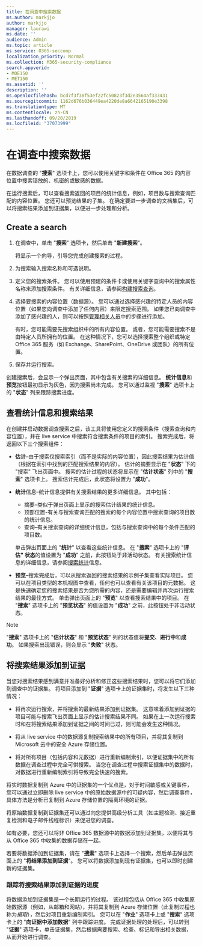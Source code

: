```yaml
---
title: 在调查中搜索数据
ms.author: markjjo
author: markjjo
manager: laurawi
ms.date: ''
audience: Admin
ms.topic: article
ms.service: O365-seccomp
localization_priority: Normal
ms.collection: M365-security-compliance
search.appverid:
- MOE150
- MET150
ms.assetid: ''
description: ''
ms.openlocfilehash: bcd7f3f38f53ef22fc50823f3d2e3564af333431
ms.sourcegitcommit: 1162d676b036449ea4220de8a6642165190e3398
ms.translationtype: MT
ms.contentlocale: zh-CN
ms.lasthandoff: 09/20/2019
ms.locfileid: "37073999"
---
```

# <a name="search-for-data-in-an-investigation"></a>在调查中搜索数据

在数据调查的 "**搜索**" 选项卡上，您可以使用关键字和条件在 Office 365 的内容位置中搜索错放的、机密的或敏感的数据。 

在运行搜索后，可以查看搜索返回的项目的统计信息，例如，项目数与搜索查询匹配的内容位置。 您还可以预览结果的子集。 在确定要进一步调查的文档集后，可以将搜索结果添加到证据集，以便进一步处理和分析。

## <a name="create-a-search"></a>Create a search

1. 在调查中，单击 "**搜索**" 选项卡，然后单击 "**新建搜索**"。 

    将显示一个向导，引导您完成创建搜索的过程。

2. 为搜索输入搜索名称和可选说明。

3. 定义您的搜索条件。 您可以使用预建的条件卡或使用关键字查询中的搜索属性名称来添加搜索条件。 有关详细信息，请参阅[构建搜索查询](build-search-queries.md)。

4. 选择要搜索的内容位置（数据源）。 您可以通过选择感兴趣的特定人员的内容位置（如果您向调查中添加了任何内容）来限定搜索范围。 如果您已向调查中添加了感兴趣的人，则可以按照[管理相关人员](manage-people-of-interest.md#add-people-of-interest)中的步骤进行添加。
 
   有时，您可能需要先搜索组织中的所有内容位置。 或者，您可能需要搜索不是由特定人员所拥有的位置。 在这种情况下，您可以选择搜索整个组织或特定 Office 365 服务（如 Exchange、SharePoint、OneDrive 或团队）的所有位置。

5. 保存并运行搜索。

创建搜索后，会显示一个弹出页面，其中包含有关搜索的详细信息。 **统计信息**和**预览**按钮最初显示为灰色，因为搜索尚未完成。 您可以通过监视 "**搜索**" 选项卡上的 "**状态**" 列来跟踪搜索进度。

## <a name="view-statistics-and-search-results"></a>查看统计信息和搜索结果

在创建并启动数据调查搜索之后，该工具将使用您定义的搜索条件（搜索查询和内容位置），并在 live service 中搜索符合搜索条件的项目的索引。 搜索完成后，将返回以下三个搜索组件： 

- **估计**–由于搜索仅搜索索引（而不是实际的内容位置），因此搜索结果为估计值（根据在索引中找到的匹配搜索结果的内容）。 估计的摘要显示在 "**状态**" 下的 "搜索" 飞出页面中。 搜索的估计过程的状态将显示在 "**估计状态**" 列中的 "**搜索**" 选项卡上。 搜索估计完成后，此状态将设置为 "**成功**"。

- **统计**信息–统计信息提供有关搜索结果的更多详细信息。 其中包括：

    - 摘要–类似于弹出页面上显示的搜索估计结果的统计信息。
    - 顶部位置-有关与搜索查询匹配的搜索的每个内容位置中搜索查询的项目数的统计信息。 
    - 查询–有关搜索查询的详细统计信息，包括与搜索查询中的每个条件匹配的项目数。

    单击弹出页面上的 "**统计**" 以查看这些统计信息。 在 "**搜索**" 选项卡上的 "**评估" 状态**的值设置为 "**成功**" 之前，此按钮处于非活动状态。 有关搜索统计信息的详细信息，请参阅[搜索统计](search-statistics.md)信息。

- **预览**–搜索完成后，可以从搜索返回的搜索结果的示例子集查看实际项目。 您可以在项目类型的本机视图中查看，任何也可以查看有关该项目的元数据。 这是快速确定您的搜索结果是否为您所需的内容，还是需要编辑并再次运行搜索结果的最佳方式。 单击弹出页面上的 "**预览**" 以查看搜索结果中的项目。 在 "**搜索**" 选项卡上的 "**预览状态**" 的值设置为 "**成功**" 之前，此按钮处于非活动状态。
 
> [!NOTE]
> "**搜索**" 选项卡上的 "**估计状态**" 和 "**预览状态**" 列的状态值将**提交**、**进行中**和**成功**。 如果搜索出现错误，则会显示 "**失败**" 状态。

## <a name="add-search-results-to-evidence"></a>将搜索结果添加到证据

当您对搜索结果感到满意并准备好分析和修正这些搜索结果时，您可以将它们添加到调查中的证据集。 将项目添加到 "**证据**" 选项卡上的证据集时，将发生以下三种情况：

- 将再次运行搜索，并将搜索的最新结果添加到证据集。 这意味着添加到证据的项目可能与搜索飞出页面上显示的估计搜索结果不同。 如果在上一次运行搜索时和在将搜索结果添加到证据之间的时间已过，则可能会发生这种情况。

- 将从 live service 中的数据源复制搜索结果中的所有项目，并将其复制到 Microsoft 云中的安全 Azure 存储位置。

- 将对所有项目（包括内容和元数据）进行重新编制索引，以便证据集中的所有数据在调查过程中完全可供搜索。 当您在调查过程中搜索证据集中的数据时，对数据进行重新编制索引将导致完全快速的搜索。

将实时数据复制到 Azure 中的证据集的一个优点是，对于时间敏感或关键事件，您可以通过立即删除 live service 中的原始数据源中的可疑内容，然后调查事件，具体方法是分析已复制到 Azure 存储位置的隔离环境的证据。 

将原始数据复制到证据集还可以通过向您提供高级分析工具（如主题检测、接近重复检测和电子邮件线程标识）来促进您的调查。

如有必要，您还可以将非 Office 365 数据源中的数据添加到证据集，以便将其与从 Office 365 中收集的数据存储在一起。

若要将数据添加到证据集，请在 "**搜索**" 选项卡上选择一个搜索，然后单击弹出页面上的 "**将结果添加到证据**"。 您可以将数据添加到现有证据集，也可以即时创建新的证据集。

### <a name="tracking-the-progress-of-adding-search-results-to-evidence"></a>跟踪将搜索结果添加到证据的进度

将数据添加到证据集是一个长期运行的过程。 该过程包括从 Office 365 中收集原始数据源（例如，从邮箱和网站），并将其复制到 Azure 存储位置（此复制过程也称为*摄取*），然后对项目重新编制索引。 您可以在 "**作业**" 选项卡上或 "**搜索**" 选项卡上的 "**向证据中添加数据**" 列中跟踪进度。 完成证据处理的处理后，可以转到 "**证据**" 选项卡，单击证据集，然后根据需要搜索、检查、标记和导出相关数据，从而开始进行调查。